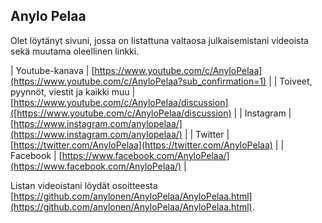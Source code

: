 ## Anylo Pelaa 

Olet löytänyt sivuni, jossa on listattuna valtaosa julkaisemistani videoista sekä muutama oleellinen linkki.

| Youtube-kanava                          | [https://www.youtube.com/c/AnyloPelaa](https://www.youtube.com/c/AnyloPelaa?sub_confirmation=1)     |
| Toiveet, pyynnöt, viestit ja kaikki muu | [https://www.youtube.com/c/AnyloPelaa/discussion]([https://www.youtube.com/c/AnyloPelaa/discussion) |
| Instagram                               | [https://www.instagram.com/anylopelaa/](https://www.instagram.com/anylopelaa/)                      |
| Twitter                                 | [https://twitter.com/AnyloPelaa](https://twitter.com/AnyloPelaa)                                    |
| Facebook                                | [https://www.facebook.com/AnyloPelaa/](https://www.facebook.com/AnyloPelaa/)                        |

Listan videoistani löydät osoitteesta [https://github.com/anylonen/AnyloPelaa/AnyloPelaa.html](https://github.com/anylonen/AnyloPelaa/AnyloPelaa.html). 

